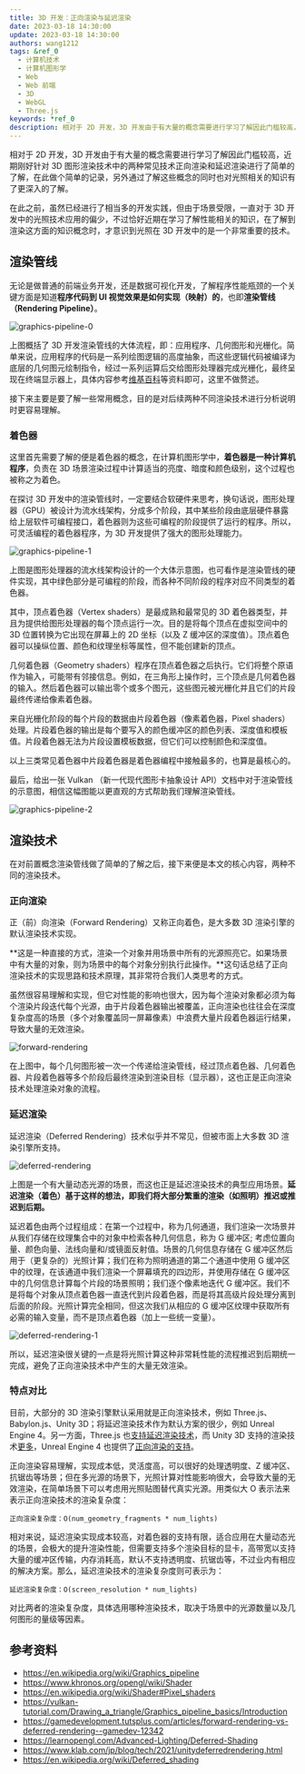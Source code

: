 ```yaml
---
title: 3D 开发：正向渲染与延迟渲染
date: 2023-03-18 14:30:00
update: 2023-03-18 14:30:00
authors: wang1212
tags: &ref_0
  - 计算机技术
  - 计算机图形学
  - Web
  - Web 前端
  - 3D
  - WebGL
  - Three.js
keywords: *ref_0
description: 相对于 2D 开发，3D 开发由于有大量的概念需要进行学习了解因此门槛较高，近期刚好针对 3D 图形渲染技术中的两种常见技术正向渲染和延迟渲染进行了简单的了解，在此做个简单的记录，另外通过了解这些概念的同时也对光照相关的知识有了更深入的了解。
---
```



相对于 2D 开发，3D 开发由于有大量的概念需要进行学习了解因此门槛较高，近期刚好针对 3D 图形渲染技术中的两种常见技术正向渲染和延迟渲染进行了简单的了解，在此做个简单的记录，另外通过了解这些概念的同时也对光照相关的知识有了更深入的了解。

在此之前，虽然已经进行了相当多的开发实践，但由于场景受限，一直对于 3D 开发中的光照技术应用的偏少，不过恰好近期在学习了解性能相关的知识，在了解到渲染这方面的知识概念时，才意识到光照在 3D 开发中的是一个非常重要的技术。

<!-- truncate -->

## 渲染管线

无论是做普通的前端业务开发，还是数据可视化开发，了解程序性能瓶颈的一个关键方面是知道**程序代码到 UI 视觉效果是如何实现（映射）的**，也即**渲染管线（Rendering Pipeline）**。

![graphics-pipeline-0](./assets/graphics-pipeline-0.jpg)

上图概括了 3D 开发渲染管线的大体流程，即：应用程序、几何图形和光栅化。简单来说，应用程序的代码是一系列绘图逻辑的高度抽象，而这些逻辑代码被编译为底层的几何图元绘制指令，经过一系列运算后交给图形处理器完成光栅化，最终呈现在终端显示器上，具体内容参考[维基百科](https://en.wikipedia.org/wiki/Graphics_pipeline)等资料即可，这里不做赘述。

接下来主要是要了解一些常用概念，目的是对后续两种不同渲染技术进行分析说明时更容易理解。

### 着色器

这里首先需要了解的便是着色器的概念，在计算机图形学中，**着色器是一种计算机程序**，负责在 3D 场景渲染过程中计算适当的亮度、暗度和颜色级别，这个过程也被称之为着色。

在探讨 3D 开发中的渲染管线时，一定要结合软硬件来思考，换句话说，图形处理器（GPU）被设计为流水线架构，分成多个阶段，其中某些阶段由底层硬件暴露给上层软件可编程接口，着色器则为这些可编程的阶段提供了运行的程序。所以，可灵活编程的着色器程序，为 3D 开发提供了强大的图形处理能力。

![graphics-pipeline-1](./assets/graphics-pipeline-1.webp)

上图是图形处理器的流水线架构设计的一个大体示意图，也可看作是渲染管线的硬件实现，其中绿色部分是可编程的阶段，而各种不同阶段的程序对应不同类型的着色器。

其中，顶点着色器（Vertex shaders）是最成熟和最常见的 3D 着色器类型，并且为提供给图形处理器的每个顶点运行一次。目的是将每个顶点在虚拟空间中的 3D 位置转换为它出现在屏幕上的 2D 坐标（以及 Z 缓冲区的深度值）。顶点着色器可以操纵位置、颜色和纹理坐标等属性，但不能创建新的顶点。

几何着色器（Geometry shaders）程序在顶点着色器之后执行。它们将整个原语作为输入，可能带有邻接信息。例如，在三角形上操作时，三个顶点是几何着色器的输入。然后着色器可以输出零个或多个图元，这些图元被光栅化并且它们的片段最终传递给像素着色器。

来自光栅化阶段的每个片段的数据由片段着色器（像素着色器，Pixel shaders）处理。片段着色器的输出是每个要写入的颜色缓冲区的颜色列表、深度值和模板值。片段着色器无法为片段设置模板数据，但它们可以控制颜色和深度值。

以上三类常见着色器中片段着色器是着色器编程中接触最多的，也算是最核心的。

最后，给出一张 Vulkan （新一代现代图形卡抽象设计 API）文档中对于渲染管线的示意图，相信这幅图能以更直观的方式帮助我们理解渲染管线。

![graphics-pipeline-2](./assets/graphics-pipeline-2.webp)

## 渲染技术

在对前置概念渲染管线做了简单的了解之后，接下来便是本文的核心内容，两种不同的渲染技术。

### 正向渲染

正（前）向渲染（Forward Rendering）又称正向着色，是大多数 3D 渲染引擎的默认渲染技术实现。

**这是一种直接的方式，渲染一个对象并用场景中所有的光源照亮它。如果场景中有大量的对象，则为场景中的每个对象分别执行此操作。**这句话总结了正向渲染技术的实现思路和技术原理，其非常符合我们人类思考的方式。

虽然很容易理解和实现，但它对性能的影响也很大，因为每个渲染对象都必须为每个渲染片段迭代每个光源，由于片段着色器输出被覆盖，正向渲染也往往会在深度复杂度高的场景（多个对象覆盖同一屏幕像素）中浪费大量片段着色器运行结果，导致大量的无效渲染。

![forward-rendering](./assets/forward-rendering.webp)

在上图中，每个几何图形被一次一个传递给渲染管线，经过顶点着色器、几何着色器、片段着色器等多个阶段后最终渲染到渲染目标（显示器），这也正是正向渲染技术处理渲染对象的流程。

### 延迟渲染

延迟渲染（Deferred Rendering）技术似乎并不常见，但被市面上大多数 3D 渲染引擎所支持。

![deferred-rendering](./assets/deferred-rendering.webp)

上图是一个有大量动态光源的场景，而这也正是延迟渲染技术的典型应用场景。**延迟渲染（着色）基于这样的想法，即我们将大部分繁重的渲染（如照明）推迟或推迟到后期。**

延迟着色由两个过程组成：在第一个过程中，称为几何通道，我们渲染一次场景并从我们存储在纹理集合中的对象中检索各种几何信息，称为 G 缓冲区; 考虑位置向量、颜色向量、法线向量和/或镜面反射值。场景的几何信息存储在 G 缓冲区然后用于（更复杂的）光照计算；我们在称为照明通道的第二个通道中使用 G 缓冲区中的纹理，在该通道中我们渲染一个屏幕填充的四边形，并使用存储在 G 缓冲区中的几何信息计算每个片段的场景照明；我们逐个像素地迭代 G 缓冲区。我们不是将每个对象从顶点着色器一直迭代到片段着色器，而是将其高级片段处理分离到后面的阶段。光照计算完全相同，但这次我们从相应的 G 缓冲区纹理中获取所有必需的输入变量，而不是顶点着色器（加上一些统一变量）。

![deferred-rendering-1](./assets/deferred-rendering-1.webp)

所以，延迟渲染很关键的一点是将光照计算这种非常耗性能的流程推迟到后期统一完成，避免了正向渲染技术中产生的大量无效渲染。

### 特点对比

目前，大部分的 3D 渲染引擎默认采用就是正向渲染技术，例如 Three.js、Babylon.js、Unity 3D；将延迟渲染技术作为默认方案的很少，例如 Unreal Engine 4。另一方面，Three.js 也[支持延迟渲染技术](https://threejs.org/docs/#api/en/renderers/WebGLMultipleRenderTargets)，而 Unity 3D 支持的渲染技术[更多](https://docs.unity3d.com/Manual/RenderingPaths.html)，Unreal Engine 4 也提供了[正向渲染的支持](https://docs.unrealengine.com/4.26/en-US/TestingAndOptimization/PerformanceAndProfiling/ForwardRenderer/)。

正向渲染容易理解，实现成本低，灵活度高，可以很好的处理透明度、Z 缓冲区、抗锯齿等场景；但在多光源的场景下，光照计算对性能影响很大，会导致大量的无效渲染，在简单场景下可以考虑用光照贴图替代真实光源。用类似大 O 表示法来表示正向渲染技术的渲染复杂度：

```plain
正向渲染复杂度：O(num_geometry_fragments * num_lights)
```

相对来说，延迟渲染实现成本较高，对着色器的支持有限，适合应用在大量动态光的场景，会极大的提升渲染性能，但需要支持多个渲染目标的显卡，高带宽以支持大量的缓冲区传输，内存消耗高，默认不支持透明度、抗锯齿等，不过业内有相应的解决方案。那么，延迟渲染技术的渲染复杂度则可表示为：

```plain
延迟渲染复杂度：O(screen_resolution * num_lights)
```

对比两者的渲染复杂度，具体选用哪种渲染技术，取决于场景中的光源数量以及几何图形的量级等因素。

## 参考资料

- <https://en.wikipedia.org/wiki/Graphics_pipeline>
- <https://www.khronos.org/opengl/wiki/Shader>
- <https://en.wikipedia.org/wiki/Shader#Pixel_shaders>
- <https://vulkan-tutorial.com/Drawing_a_triangle/Graphics_pipeline_basics/Introduction>
- <https://gamedevelopment.tutsplus.com/articles/forward-rendering-vs-deferred-rendering--gamedev-12342>
- <https://learnopengl.com/Advanced-Lighting/Deferred-Shading>
- <https://www.klab.com/jp/blog/tech/2021/unitydeferredrendering.html>
- <https://en.wikipedia.org/wiki/Deferred_shading>
